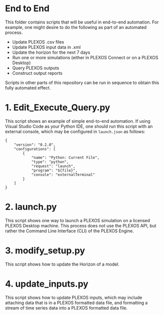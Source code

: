 # End to End
This folder contains scripts that will be useful in end-to-end
automation. For example, one might desire to do the following
as part of an automated process.

* Update PLEXOS .csv files
* Update PLEXOS input data in .xml
* Update the horizon for the next 7 days
* Run one or more simulations (either in PLEXOS Connect or on a PLEXOS Desktop)
* Query PLEXOS outputs
* Construct output reports

Scripts in other parts of this repository can be run in sequence
to obtain this fully automated effect.

# 1. Edit_Execute_Query.py
This script shows an example of simple end-to-end automation. If using
Visual Studio Code as your Python IDE, one should run this script with 
an external console, which may be configured in ```launch.json``` as follows:

```
{
    "version": "0.2.0",
    "configurations": [
        {
            "name": "Python: Current File",
            "type": "python",
            "request": "launch",
            "program": "${file}",
            "console": "externalTerminal"
        }
    ]
}
```
# 2. launch.py

This script shows one way to launch a PLEXOS simulation on a licensed
PLEXOS Desktop machine. This process does not use the PLEXOS API, but
rather the Command Line Interface (CLI) of the PLEXOS Engine.

# 3. modify_setup.py

This script shows how to update the Horizon of a model.

# 4. update_inputs.py

This script shows how to update PLEXOS inputs, which may include attaching
data that is in a PLEXOS formatted data file, and formatting a stream of
time series data into a PLEXOS formatted data file.
